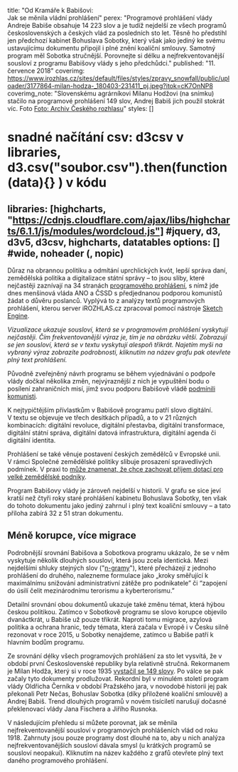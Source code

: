 title: "Od Kramáře k Babišovi:<br>Jak se měnila vládní prohlášení"
perex: "Programové prohlášení vlády Andreje Babiše obsahuje 14 223 slov a je tudíž nejdelší ze všech programů československých a českých vlád za posledních sto let. Těsně ho předstihl jen předchozí kabinet Bohuslava Sobotky, který však jako jediný ke svému ustavujícímu dokumentu připojil i plné znění koaliční smlouvy. Samotný program měl Sobotka stručnější. Porovnejte si délku a nejfrekventovanější sousloví z programu Babišovy vlády s jeho předchůdci."
published: "11. července 2018"
coverimg: https://www.irozhlas.cz/sites/default/files/styles/zpravy_snowfall/public/uploader/3177864-milan-hodza-_180403-231411_pj.jpeg?itok=cK7OnNP8
coverimg_note: "Slovenskému agrárníkovi Milanu Hodžovi (na snímku) stačilo na programové prohlášení 149 slov, Andrej Babiš jich použil stokrát víc. Foto <a href='#'>Foto: Archiv Českého rozhlasu</a>"
styles: []
# snadné načítání csv: d3csv v libraries, d3.csv("soubor.csv").then(function(data){} ) v kódu
libraries: [highcharts, "https://cdnjs.cloudflare.com/ajax/libs/highcharts/6.1.1/js/modules/wordcloud.js"] #jquery, d3, d3v5, d3csv, highcharts, datatables
options: [] #wide, noheader (, nopic)
---

Důraz na obrannou politiku a odmítání uprchlických kvót, lepší správa daní, zemědělská politika a digitalizace státní správy – to jsou sliby, které nejčastěji zaznívají na 34 stranách [programového prohlášení](https://www.vlada.cz/assets/jednani-vlady/programove-prohlaseni/Programove-prohlaseni-vlady-cerven-2018.pdf), s nímž jde dnes menšinová vláda ANO a ČSSD s předjednanou podporou komunistů žádat o důvěru poslanců. Vyplývá to z analýzy textů programových prohlášení, kterou server iROZHLAS.cz zpracoval pomocí nástroje [Sketch Engine](https://www.sketchengine.eu/).

<div class="cloudwrap">
<div class="cloud" id="2018 Babiš"></div>
</div>

_Vizualizace ukazuje sousloví, která se v programovém prohlášení vyskytují nejčastěji. Čím frekventovanější výraz je, tím je na obrázku větší. Zobrazují se jen sousloví, která se v textu vyskytují alespoň třikrát. Najetím myši na vybraný výraz zobrazíte podrobnosti, kliknutím na název grafu pak otevřete plný text prohlášení._

Původně zveřejněný návrh programu se během vyjednávání o podpoře vlády dočkal několika změn, nejvýraznější z nich je vypuštění bodu o posílení zahraničních misí, jímž svou podporu Babišově vládě [podmínili komunisti](https://www.irozhlas.cz/zpravy-domov/vlada-andreje-babise-kscm-zahranicni-mise_1806271715_pj). 

K nejtypičtějším přívlastkům v Babišově programu patří slovo digitální. V textu se objevuje ve třech desítkách případů, a to v 21 různých kombinacích: digitální revoluce, digitální přestavba, digitální transformace, digitální státní správa, digitální datová infrastruktura, digitální agenda či digitální identita.

Prohlášení se také věnuje postavení českých zemědělců v Evropské unii. V rámci Společné zemědělské politiky slibuje prosazení spravedlivých podmínek. V praxi to [může znamenat, že chce zachovat příjem dotací pro velké zemědělské podniky](https://www.irozhlas.cz/zpravy-domov/intenzivni-zemedelstvi-nici-ceskou-prirodu-mnohe-druhy-ptaku-na-polich-nepreziji_1803120600_cib). 

<wide>
<div id="delka"></div>
</wide>

Program Babišovy vlády je zároveň nejdelší v historii. V grafu se sice jeví kratší než čtyři roky staré prohlášení kabinetu Bohuslava Sobotky, ten však do tohoto dokumentu jako jediný zahrnul i plný text koaliční smlouvy – a tato příloha zabírá 32 z 51 stran dokumentu.

## Méně korupce, více migrace

Podrobnější srovnání Babišova a Sobotkova programu ukázalo, že se v něm vyskytuje několik dlouhých sousloví, která jsou zcela identická. Mezi nejdelšími shluky stejných slov ("[n-gramy](https://cs.wikipedia.org/wiki/N-gram)"), které přecházejí z jednoho prohlášení do druhého, nalezneme formulace jako „kroky směřující k maximálnímu snižování administrativní zátěže pro podnikatele” či “zapojení do úsilí čelit mezinárodnímu terorismu a kyberterorismu.”

<div class="cloudwrap">
<div class="cloud" id="2014 Sobotka"></div>
</div>

Detailní srovnání obou dokumentů ukazuje také změnu témat, která hýbou českou politikou. Zatímco v Sobotkově programu se slovo korupce objevilo dvanáctkrát, u Babiše už pouze třikrát. Naproti tomu migrace, azylová politika a ochrana hranic, tedy témata, která začala v Evropě i v Česku silně rezonovat v roce 2015, u Sobotky nenajdeme, zatímco u Babiše patří k hlavním bodům programu.    

Ze srovnání délky všech programových prohlášení za sto let vysvítá, že v období první Československé republiky byla relativně stručná. Rekormanem je Milan Hodža, který si v roce 1935 [vystačil se 149 slovy](https://www.vlada.cz/assets/clenove-vlady/historie-minulych-vlad/prehled-vlad-cr/1918-1938-csr/milan-hodza-1/ppv-1935-hodza1.pdf). Po válce se pak začaly tyto dokumenty prodlužovat. Rekordní  byl v minulém století program vlády Oldřicha Černíka v období Pražského jara, v novodobé historii jej pak překonali Petr Nečas, Bohuslav Sobotka (díky přiložené koaliční smlouvě) a Andrej Babiš. Trend dlouhých programů v novém tisíciletí narušují dočasné překlenovací vlády Jana Fischera a Jiřího Rusnoka.

V následujícím přehledu si můžete porovnat, jak se měnila nejfrekventovanější sousloví v programových prohlášeních vlád od roku 1918. Zahrnuty jsou pouze programy dost dlouhé na to, aby u nich analýza nejfrekventovanějších sousloví dávala smysl (u krátkých programů se sousloví neopakuí). Kliknutím na název každého z grafů otevřete plný text daného programového prohlášení.

<wide>
	<div id="charts"></div>
</wide>